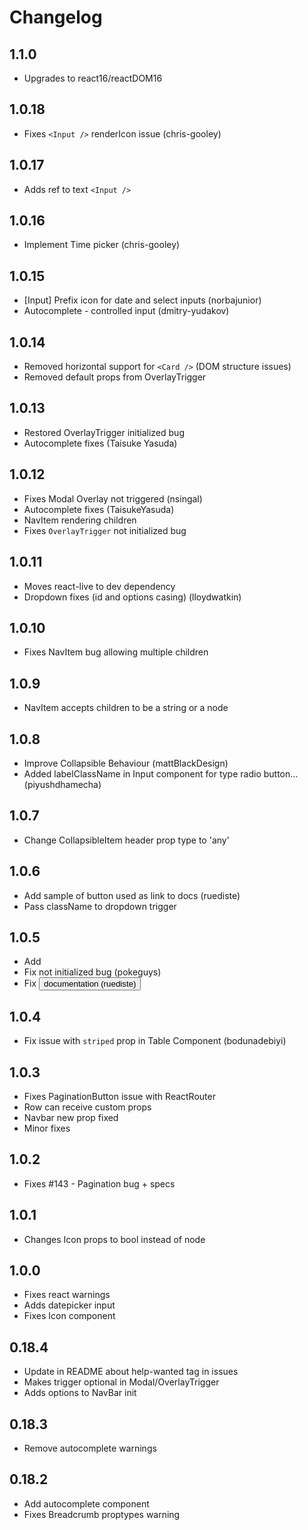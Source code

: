 # Changelog

## 1.1.0

 - Upgrades to react16/reactDOM16

## 1.0.18

 - Fixes `<Input />` renderIcon issue (chris-gooley)

## 1.0.17

 - Adds ref to text `<Input />`

## 1.0.16

 - Implement Time picker (chris-gooley)

## 1.0.15

 - [Input] Prefix icon for date and select inputs (norbajunior)
 - Autocomplete - controlled input (dmitry-yudakov)

## 1.0.14

 - Removed horizontal support for `<Card />` (DOM structure issues)
 - Removed default props from OverlayTrigger

## 1.0.13

 - Restored OverlayTrigger initialized bug
 - Autocomplete fixes (Taisuke Yasuda)

## 1.0.12

 - Fixes Modal Overlay not triggered (nsingal)
 - Autocomplete fixes (TaisukeYasuda)
 - NavItem rendering children
 - Fixes `OverlayTrigger` not initialized bug

## 1.0.11

 - Moves react-live to dev dependency
 - Dropdown fixes (id and options casing) (lloydwatkin)

## 1.0.10

 - Fixes NavItem bug allowing multiple children

## 1.0.9

 - NavItem accepts children to be a string or a node

## 1.0.8

 - Improve Collapsible Behaviour (mattBlackDesign)
 - Added labelClassName in Input component for type radio button... (piyushdhamecha)

## 1.0.7

 - Change CollapsibleItem header prop type to 'any'

## 1.0.6

 - Add sample of button used as link to docs (ruediste)
 - Pass className to dropdown trigger

## 1.0.5

 - Add <Carousel />
 - Fix <MediaBox /> not initialized bug (pokeguys)
 - Fix <Button /> documentation (ruediste)

## 1.0.4

 - Fix issue with `striped` prop in Table Component (bodunadebiyi)

## 1.0.3

 - Fixes PaginationButton issue with ReactRouter
 - Row can receive custom props
 - Navbar new prop fixed
 - Minor fixes

## 1.0.2

 - Fixes #143 - Pagination bug + specs

## 1.0.1

 - Changes Icon props to bool instead of node

## 1.0.0

 - Fixes react warnings
 - Adds datepicker input
 - Fixes Icon component

## 0.18.4

 - Update in README about help-wanted tag in issues
 - Makes trigger optional in Modal/OverlayTrigger
 - Adds options to NavBar init

## 0.18.3

 - Remove autocomplete warnings

## 0.18.2

 - Add autocomplete component
 - Fixes Breadcrumb proptypes warning
